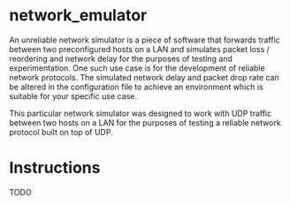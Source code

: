 # network_emulator

An unreliable network simulator is a piece of software that forwards traffic between two preconfigured hosts on a LAN and simulates packet loss / reordering and network delay for the purposes of testing and experimentation. One such use case is for the development of reliable network protocols. The simulated network delay and packet drop rate can be altered in the configuration file to achieve an environment which is suitable for your specific use case.

This particular network simulator was designed to work with UDP traffic between two hosts on a LAN for the purposes of testing a reliable network protocol built on top of UDP.

# Instructions

TODO
